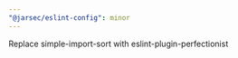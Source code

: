 ```yaml
---
"@jarsec/eslint-config": minor
---
```


Replace simple-import-sort with eslint-plugin-perfectionist
